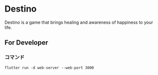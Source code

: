 # Destino

Destino is a game that brings healing and awareness of happiness to your life.



## For Developer

### コマンド

```shell
flutter run -d web-server --web-port 3000

```

